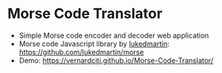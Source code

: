 # Morse Code Translator
- Simple Morse code encoder and decoder web application 
- Morse code Javascript library by [lukedmartin](https://github.com/lukedmartin): https://github.com/lukedmartin/morse
- Demo: https://vernardciti.github.io/Morse-Code-Translator/